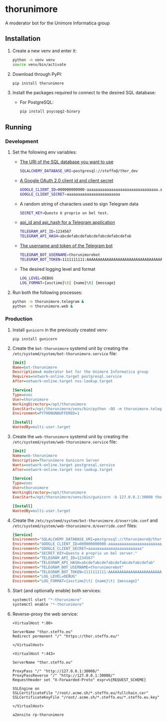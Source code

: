 # thorunimore

A moderator bot for the Unimore Informatica group

## Installation

1. Create a new venv and enter it:
   ```bash
   python -m venv venv
   source venv/bin/activate
   ```
   
2. Download through PyPI:
   ```bash
   pip install thorunimore
   ```
   
3. Install the packages required to connect to the desired SQL database:
   
   - For PostgreSQL:
     ```bash
     pip install psycopg2-binary
     ```

## Running

### Development

1. Set the following env variables:

   - [The URI of the SQL database you want to use](https://docs.sqlalchemy.org/en/13/core/engines.html)
     ```bash
     SQLALCHEMY_DATABASE_URI=postgresql://steffo@/thor_dev
     ```
   
   - [A Google OAuth 2.0 client id and client secret](https://console.developers.google.com/apis/credentials)
     ```bash
     GOOGLE_CLIENT_ID=000000000000-aaaaaaaaaaaaaaaaaaaaaaaaaaaaaaaa.apps.googleusercontent.com
     GOOGLE_CLIENT_SECRET=aaaaaaaaaaaaaaaaaaaaaaaa
     ```
   
   - A random string of characters used to sign Telegram data
     ```bash
     SECRET_KEY=Questo è proprio un bel test.
     ```
   
   - [api_id and api_hash for a Telegram application](https://my.telegram.org/apps)
     ```bash
     TELEGRAM_API_ID=1234567
     TELEGRAM_API_HASH=abcdefabcdefabcdefabcdefabcdefab
     ```

   - [The username and token of the Telegram bot](https://t.me/BotFather)
     ```bash
     TELEGRAM_BOT_USERNAME=thorunimorebot
     TELEGRAM_BOT_TOKEN=1111111111:AAAAAAAAAAAAAAAAAAAAAAAAAAAAAAAAAAA
     ```

   - The desired logging level and format
     ```bash
     LOG_LEVEL=DEBUG
     LOG_FORMAT={asctime}\t| {name}\t| {message}
     ```

2. Run both the following processes:
   ```bash
   python -m thorunimore.telegram &
   python -m thorunimore.web &
   ```

### Production

1. Install `gunicorn` in the previously created venv:
   ```
   pip install gunicorn
   ```

2. Create the `bot-thorunimore` systemd unit by creating the `/etc/systemd/system/bot-thorunimore.service` file:
   ```ini
   [Unit]
   Name=bot-thorunimore
   Description=A moderator bot for the Unimore Informatica group
   Requires=network-online.target postgresql.service
   After=network-online.target nss-lookup.target
   
   [Service]
   Type=exec
   User=thorunimore
   WorkingDirectory=/opt/thorunimore
   ExecStart=/opt/thorunimore/venv/bin/python -OO -m thorunimore.telegram
   Environment=PYTHONUNBUFFERED=1
   
   [Install]
   WantedBy=multi-user.target
   ```

3. Create the `web-thorunimore` systemd unit by creating the `/etc/systemd/system/web-thorunimore.service` file:
   ```ini
   [Unit]
   Name=web-thorunimore
   Description=Thorunimore Gunicorn Server
   Wants=network-online.target postgresql.service
   After=network-online.target nss-lookup.target
   
   [Service]
   Type=exec
   User=thorunimore
   WorkingDirectory=/opt/thorunimore
   ExecStart=/opt/thorunimore/venv/bin/gunicorn -b 127.0.0.1:30008 thorunimore.web.__main__:reverse_proxy_app
   
   [Install]
   WantedBy=multi-user.target
   ```
   
4. Create the `/etc/systemd/system/bot-thorunimore.d/override.conf` and 
   `/etc/systemd/system/web-thorunimore.d/override.conf` files:
   ```ini
   [Service]
   Environment="SQLALCHEMY_DATABASE_URI=postgresql://thorunimore@/thor_prod"
   Environment="GOOGLE_CLIENT_ID=000000000000-aaaaaaaaaaaaaaaaaaaaaaaaaaaaaaaa.apps.googleusercontent.com"
   Environment="GOOGLE_CLIENT_SECRET=aaaaaaaaaaaaaaaaaaaaaaaa"
   Environment="SECRET_KEY=Questo è proprio un bel server."
   Environment="TELEGRAM_API_ID=1234567"
   Environment="TELEGRAM_API_HASH=abcdefabcdefabcdefabcdefabcdefab"
   Environment="TELEGRAM_BOT_USERNAME=thorunimorebot"
   Environment="TELEGRAM_BOT_TOKEN=1111111111:AAAAAAAAAAAAAAAAAAAAAAAAAAAAAAAAAAA"
   Environment="LOG_LEVEL=DEBUG"
   Environment="LOG_FORMAT={asctime}\t| {name}\t| {message}"
   ```
   
5. Start (and optionally enable) both services:
   ```bash
   systemctl start "*-thorunimore"
   systemctl enable "*-thorunimore"
   ```

6. Reverse-proxy the web service:
   ```
   <VirtualHost *:80>
   
   ServerName "thor.steffo.eu"
   Redirect permanent "/" "https://thor.steffo.eu/"
   
   </VirtualHost>
   
   <VirtualHost *:443>
   
   ServerName "thor.steffo.eu"
   
   ProxyPass "/" "http://127.0.0.1:30008/"
   ProxyPassReverse "/" "http://127.0.0.1:30008/"
   RequestHeader set "X-Forwarded-Proto" expr=%{REQUEST_SCHEME}
   
   SSLEngine on
   SSLCertificateFile "/root/.acme.sh/*.steffo.eu/fullchain.cer"
   SSLCertificateKeyFile "/root/.acme.sh/*.steffo.eu/*.steffo.eu.key"
   
   </VirtualHost>
   ```
   ```bash
   a2ensite rp-thorunimore
   ```

